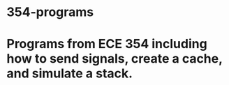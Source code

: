 # 354-programs
# Programs from ECE 354 including how to send signals, create a cache, and simulate a stack.
